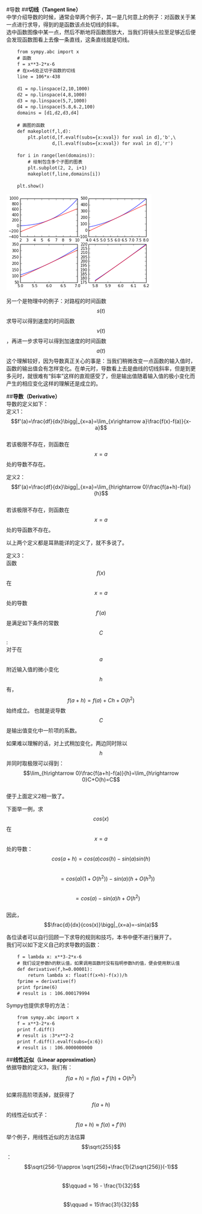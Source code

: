 #导数
##**切线（Tangent line）**  
中学介绍导数的时候，通常会举两个例子，其一是几何意上的例子：对函数关于某一点进行求导，得到的是函数该点处切线的斜率。  
选中函数图像中某一点，然后不断地将函数图放大，当我们将镜头拉至足够近后便会发现函数图看上去像一条直线，这条直线就是切线。  
```
	from sympy.abc import x
	# 函数
	f = x**3-2*x-6
	# 在x=6处正切于函数的切线
	line = 106*x-438

	d1 = np.linspace(2,10,1000)
	d2 = np.linspace(4,8,1000)
	d3 = np.linspace(5,7,1000)
	d4 = np.linspace(5.8,6.2,100)
	domains = [d1,d2,d3,d4]

	# 画图的函数
	def makeplot(f,l,d):
	    plt.plot(d,[f.evalf(subs={x:xval}) for xval in d],'b',\
	             d,[l.evalf(subs={x:xval}) for xval in d],'r')

	for i in range(len(domains)):
		# 绘制包含多个子图的图表
	    plt.subplot(2, 2, i+1)
	    makeplot(f,line,domains[i])

	plt.show()
```
![07-01 tangentline](images/07-01tangline.png)  

另一个是物理中的例子：对路程的时间函数$$s(t)$$求导可以得到速度的时间函数$$v(t)$$，再进一步求导可以得到加速度的时间函数$$a(t)$$这个理解较好，因为导数真正关心的事是：当我们稍微改变一点函数的输入值时，函数的输出值会有怎样变化。在单元时，导数看上去是曲线的切线斜率，但是到更多元时，就很难有“斜率”这样的直观感受了，但是输出值随着输入值的极小变化而产生的相应变化这样的理解还是成立的。    

##**导数（Derivative）**  
导数的定义如下：   
定义1：  
$$f'(a)=\frac{df}{dx}\bigg|_{x=a}=\lim_{x\rightarrow a}\frac{f(x)-f(a)}{x-a}$$   
若该极限不存在，则函数在$$x=a$$处的导数不存在。  

定义2：  
$$f'(a)=\frac{df}{dx}\bigg|_{x=a}=\lim_{h\rightarrow 0}\frac{f(a+h)-f(a)}{h}$$    
若该极限不存在，则函数在$$x=a$$处的导函数不存在。  

以上两个定义都是耳熟能详的定义了，就不多说了。  

定义3：  
函数$$f(x)$$在$$x=a$$处的导数$$f'(a)$$是满足如下条件的常数$$C$$:    
对于在$$a$$附近输入值的微小变化$$h$$有，$$f(a+h)=f(a)+Ch+O(h^2)$$始终成立。 
也就是说导数$$C$$是输出值变化中一阶项的系数。    

如果难以理解的话，对上式稍加变化，两边同时除以$$h$$并同时取极限可以得到：   
$$\lim_{h\rightarrow 0}\frac{f(a+h)-f(a)}{h}=\lim_{h\rightarrow 0}C+O(h)=C$$  
便于上面定义2相一致了。    

下面举一例，求$$cos(x)$$在$$x=a$$处的导数：  
$$cos(a+h)=cos(a)cos(h)-sin(a)sin(h)$$  
$$\qquad = cos(a)(1+O(h^2))-sin(a)(h+O(h^3))$$  
$$\qquad = cos(a)-sin(a)h +O(h^2)$$  
因此，$$\frac{d}{dx}{cos(x)}\bigg|_{x=a}=-sin(a)$$    

各位读者可以自行回顾一下求导的规则和技巧，本书中便不进行展开了。    
我们可以如下定义自己的求导数的函数：  
```
	f = lambda x: x**3-2*x-6
	# 我们设定参数h的默认值，如果调用函数时没有指明参数h的值，便会使用默认值
	def derivative(f,h=0.00001):
		return lambda x: float(f(x+h)-f(x))/h
	fprime = derivative(f)
	print fprime(6)
	# result is : 106.000179994
```

Sympy也提供求导的方法：
```
	from sympy.abc import x
	f = x**3-2*x-6
	print f.diff()
	# result is :3*x**2-2
	print f.diff().evalf(subs={x:6})
	# result is : 106.0000000000
```

##**线性近似（Linear approximation）**  
依据导数的定义3，我们有：  
$$f(a+h)=f(a)+f'(h)+O(h^2)$$  
如果将高阶项丢掉，就获得了$$f(a+h)$$的线性近似式子：  
$$f(a+h)\approx f(a)+f'(h)$$    

举个例子，用线性近似的方法估算$$\sqrt{255}$$： 
$$\sqrt{256-1}\approx \sqrt{256}+\frac{1}{2\sqrt{256}}(-1)$$  
$$\qquad = 16 - \frac{1}{32}$$  
$$\qquad = 15\frac{31}{32}$$  




